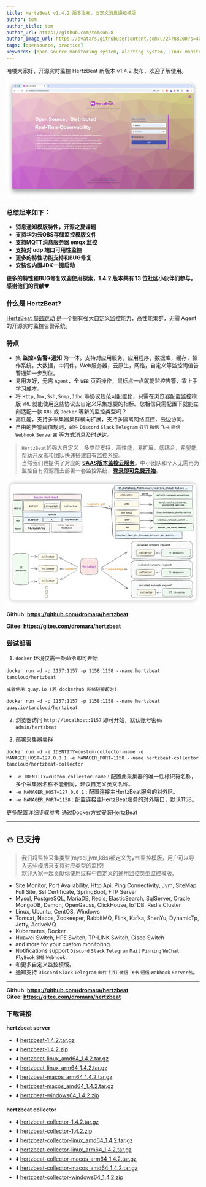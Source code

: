 ```yaml
---
title: HertzBeat v1.4.2 版本发布，自定义消息通知模版 
author: tom  
author_title: tom   
author_url: https://github.com/tomsun28  
author_image_url: https://avatars.githubusercontent.com/u/24788200?s=400&v=4  
tags: [opensource, practice]
keywords: [open source monitoring system, alerting system, Linux monitoring]
---
```


哈喽大家好，开源实时监控 HertzBeat 新版本 v1.4.2 发布，欢迎了解使用。

![hertzBeat](/img/home/0.png)

### 总结起来如下：

- **消息通知模版特性，开源之夏课题**
- **支持华为云OBS存储监控模版文件**
- **支持MQTT消息服务器 emqx 监控** 
- **支持对 udp 端口可用性监控**
- **更多的特性功能支持和BUG修复**
- **安装包内置JDK一键启动**

**更多的特性和BUG修复欢迎使用探索，1.4.2 版本共有 13 位社区小伙伴们参与，感谢他们的贡献❤️** 

### 什么是 HertzBeat?

[HertzBeat 赫兹跳动](https://github.com/dromara/hertzbeat) 是一个拥有强大自定义监控能力，高性能集群，无需 Agent 的开源实时监控告警系统。

### 特点

- 集 **监控+告警+通知** 为一体，支持对应用服务，应用程序，数据库，缓存，操作系统，大数据，中间件，Web服务器，云原生，网络，自定义等监控阈值告警通知一步到位。
- 易用友好，无需 `Agent`，全 `WEB` 页面操作，鼠标点一点就能监控告警，零上手学习成本。
- 将 `Http,Jmx,Ssh,Snmp,Jdbc` 等协议规范可配置化，只需在浏览器配置监控模版 `YML` 就能使用这些协议去自定义采集想要的指标。您相信只需配置下就能立刻适配一款 `K8s` 或 `Docker` 等新的监控类型吗？
- 高性能，支持多采集器集群横向扩展，支持多隔离网络监控，云边协同。
- 自由的告警阈值规则，`邮件` `Discord` `Slack` `Telegram` `钉钉` `微信` `飞书` `短信` `Webhook` `Server酱` 等方式消息及时送达。


> `HertzBeat`的强大自定义，多类型支持，高性能，易扩展，低耦合，希望能帮助开发者和团队快速搭建自有监控系统。    
> 当然我们也提供了对应的 **[SAAS版本监控云服务](https://console.tancloud.cn)**，中小团队和个人无需再为监控自有资源而去部署一套监控系统，**[登录即可免费开始](https://console.tancloud.cn)**。

![hertzBeat](/img/docs/hertzbeat-arch.png)

**Github: https://github.com/dromara/hertzbeat**

**Gitee: https://gitee.com/dromara/hertzbeat**


### 尝试部署


1. `docker` 环境仅需一条命令即可开始

```docker run -d -p 1157:1157 -p 1158:1158 --name hertzbeat tancloud/hertzbeat```

```或者使用 quay.io (若 dockerhub 网络链接超时)```

```docker run -d -p 1157:1157 -p 1158:1158 --name hertzbeat quay.io/tancloud/hertzbeat```

2. 浏览器访问 `http://localhost:1157` 即可开始，默认账号密码 `admin/hertzbeat`

3. 部署采集器集群

```
docker run -d -e IDENTITY=custom-collector-name -e MANAGER_HOST=127.0.0.1 -e MANAGER_PORT=1158 --name hertzbeat-collector tancloud/hertzbeat-collector
```
- `-e IDENTITY=custom-collector-name` : 配置此采集器的唯一性标识符名称，多个采集器名称不能相同，建议自定义英文名称。
- `-e MANAGER_HOST=127.0.0.1` : 配置连接主HertzBeat服务的对外IP。
- `-e MANAGER_PORT=1158` : 配置连接主HertzBeat服务的对外端口，默认1158。

更多配置详细步骤参考 [通过Docker方式安装HertzBeat](https://hertzbeat.com/docs/start/docker-deploy)

----

## ⛄ 已支持

> 我们将监控采集类型(mysql,jvm,k8s)都定义为yml监控模版，用户可以导入这些模版来支持对应类型的监控!    
> 欢迎大家一起贡献你使用过程中自定义的通用监控类型监控模版。

- Site Monitor, Port Availability, Http Api, Ping Connectivity, Jvm, SiteMap Full Site, Ssl Certificate, SpringBoot, FTP Server
- Mysql, PostgreSQL, MariaDB, Redis, ElasticSearch, SqlServer, Oracle, MongoDB, Damon, OpenGauss, ClickHouse, IoTDB, Redis Cluster
- Linux, Ubuntu, CentOS, Windows
- Tomcat, Nacos, Zookeeper, RabbitMQ, Flink, Kafka, ShenYu, DynamicTp, Jetty, ActiveMQ
- Kubernetes, Docker
- Huawei Switch, HPE Switch, TP-LINK Switch, Cisco Switch
- and more for your custom monitoring.
- Notifications support `Discord` `Slack` `Telegram` `Mail` `Pinning` `WeChat` `FlyBook` `SMS` `Webhook`.
- 和更多自定义监控模版。
- 通知支持 `Discord` `Slack` `Telegram` `邮件` `钉钉` `微信` `飞书` `短信` `Webhook` `Server酱`。

----

**Github: https://github.com/dromara/hertzbeat**      
**Gitee: https://gitee.com/dromara/hertzbeat**

### **下载链接**

**hertzbeat server**

- ⬇️ [hertzbeat-1.4.2.tar.gz](https://github.com/dromara/hertzbeat/releases/download/v1.4.2/hertzbeat-1.4.2.tar.gz)
- ⬇️ [hertzbeat-1.4.2.zip](https://github.com/dromara/hertzbeat/releases/download/v1.4.2/hertzbeat-1.4.2.zip)
- ⬇️ [hertzbeat-linux_amd64_1.4.2.tar.gz](https://github.com/dromara/hertzbeat/releases/download/v1.4.2/hertzbeat-linux_amd64_1.4.2.tar.gz)
- ⬇️ [hertzbeat-linux_arm64_1.4.2.tar.gz](https://github.com/dromara/hertzbeat/releases/download/v1.4.2/hertzbeat-linux_arm64_1.4.2.tar.gz)
- ⬇️ [hertzbeat-macos_arm64_1.4.2.tar.gz](https://github.com/dromara/hertzbeat/releases/download/v1.4.2/hertzbeat-macos_arm64_1.4.2.tar.gz)
- ⬇️ [hertzbeat-macos_amd64_1.4.2.tar.gz](https://github.com/dromara/hertzbeat/releases/download/v1.4.2/hertzbeat-macos_amd64_1.4.2.tar.gz)
- ⬇️ [hertzbeat-windows64_1.4.2.zip](https://github.com/dromara/hertzbeat/releases/download/v1.4.2/hertzbeat-windows64_1.4.2.zip)

**hertzbeat collector**

- ⬇️ [hertzbeat-collector-1.4.2.tar.gz](https://github.com/dromara/hertzbeat/releases/download/v1.4.2/hertzbeat-collector-1.4.2.tar.gz)
- ⬇️ [hertzbeat-collector-1.4.2.zip](https://github.com/dromara/hertzbeat/releases/download/v1.4.2/hertzbeat-collector-1.4.2.zip)
- ⬇️ [hertzbeat-collector-linux_amd64_1.4.2.tar.gz](https://github.com/dromara/hertzbeat/releases/download/v1.4.2/hertzbeat-collector-linux_amd64_1.4.2.tar.gz)
- ⬇️ [hertzbeat-collector-linux_arm64_1.4.2.tar.gz](https://github.com/dromara/hertzbeat/releases/download/v1.4.2/hertzbeat-collector-linux_arm64_1.4.2.tar.gz)
- ⬇️ [hertzbeat-collector-macos_arm64_1.4.2.tar.gz](https://github.com/dromara/hertzbeat/releases/download/v1.4.2/hertzbeat-collector-macos_arm64_1.4.2.tar.gz)
- ⬇️ [hertzbeat-collector-macos_amd64_1.4.2.tar.gz](https://github.com/dromara/hertzbeat/releases/download/v1.4.2/hertzbeat-collector-macos_amd64_1.4.2.tar.gz)
- ⬇️ [hertzbeat-collector-windows64_1.4.2.zip](https://github.com/dromara/hertzbeat/releases/download/v1.4.2/hertzbeat-collector-windows64_1.4.2.zip)
